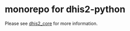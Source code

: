 # monorepo for dhis2-python

Please see [dhis2_core](https://github.com/dhis2/dhis2-python-cli/blob/main/dhis2_core) for more information.
